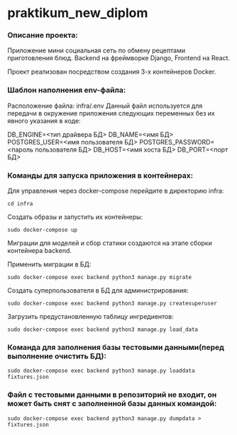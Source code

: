 # praktikum_new_diplom

### Описание проекта:

Приложение мини социальная сеть по обмену рецептами приготовления
блюд. Backend на фреймворке Django, Frontend на React.

Проект реализован посредством создания 3-х контейнеров Docker.

### Шаблон наполнения env-файла:

Расположение файла: infra/.env
Данный файл используется для передачи в окружение
приложения следующих переменных без их явного указания в коде:

DB_ENGINE=<тип драйвера БД>
DB_NAME=<имя БД>
POSTGRES_USER=<имя пользователя БД>
POSTGRES_PASSWORD=<пароль пользователя БД>
DB_HOST=<имя хоста БД>
DB_PORT=<порт БД>


### Команды для запуска приложения в контейнерах:

Для управления через docker-compose перейдите в директорию infra:
```
cd infra
```

Создать образы и запустить их контейнеры:
```
sudo docker-compose up
```

Миграции для моделей и сбор статики создаются на этапе сборки контейнера backend.

Применить миграции в БД:
```
sudo docker-compose exec backend python3 manage.py migrate
```


Создать суперпользователя в БД для администрирования:
```
sudo docker-compose exec backend python3 manage.py createsuperuser
```

Загрузить предустановленную таблицу ингредиентов:
```
sudo docker-compose exec backend python3 manage.py load_data
```

### Команда для заполнения базы тестовыми данными(перед выполнение очистить БД):

```
sudo docker-compose exec backend python3 manage.py loaddata fixtures.json
```

### Файл с тестовыми данными в репозиторий не входит, он может быть снят с заполненной базы данных командой:
```
sudo docker-compose exec backend python3 manage.py dumpdata > fixtures.json
```



